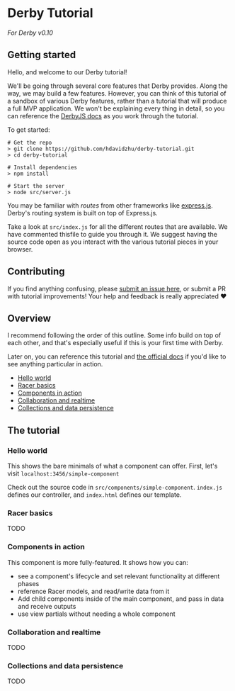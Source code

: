 # Derby Tutorial

_For Derby v0.10_

## Getting started

Hello, and welcome to our Derby tutorial!

We'll be going through several core features that Derby provides. Along the way, we may build a few features. However, you can think of this tutorial of a sandbox of various Derby features, rather than a tutorial that will produce a full MVP application. We won't be explaining every thing in detail, so you can reference the [DerbyJS docs](https://derbyjs.com/docs/derby-0.10) as you work through the tutorial.

To get started:

```
# Get the repo
> git clone https://github.com/hdavidzhu/derby-tutorial.git
> cd derby-tutorial

# Install dependencies
> npm install

# Start the server
> node src/server.js
```

You may be familiar with *routes* from other frameworks like [express.js](https://expressjs.com). Derby's routing system is built on top of Express.js.

Take a look at `src/index.js` for all the different routes that are available. We have commented thisfile to guide you through it. We suggest having the source code open as you interact with the various
tutorial pieces in your browser.

## Contributing

If you find anything confusing, please [submit an issue here](https://github.com/hdavidzhu/derby-tutorial/issues), or submit a PR with tutorial improvements! Your help and feedback is really appreciated :heart:

## Overview

I recommend following the order of this outline. Some info build on top of each other, and that's especially useful if this is your first time with Derby.

Later on, you can reference this tutorial and [the official docs](https://derbyjs.com/) if you'd like to see anything particular in action.

* [Hello world](#hello-world)
* [Racer basics](#racer-basics)
* [Components in action](#components-in-action)
* [Collaboration and realtime](#collaboration-and-realtime)
* [Collections and data persistence](#collections-and-data-persistence)

## The tutorial

### Hello world

This shows the bare minimals of what a component can offer. First, let's visit
`localhost:3456/simple-component`

Check out the source code in `src/components/simple-component`. `index.js` defines our controller, and `index.html` defines our template.

### Racer basics

TODO

### Components in action

This component is more fully-featured. It shows how you can:

* see a component's lifecycle and set relevant functionality at different phases
* reference Racer models, and read/write data from it
* Add child components inside of the main component, and pass in data and receive outputs
* use view partials without needing a whole component

### Collaboration and realtime

TODO

### Collections and data persistence

TODO
